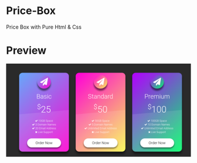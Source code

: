 # Price-Box
Price Box with Pure Html &amp; Css
<h1 class="text-center>ScreenShot</h1>
           <h3 class="text-center"><a style="text-decoration:none;" href="https://mishajib.github.io/Price-Box/" target="_blank">Preview</a></h3>                     
<img src="Prview - Price = Box.png" alt="Preview">
